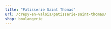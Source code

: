 ```yaml
---
title: "Patisserie Saint Thomas"
url: /crepy-en-valois/patisserie-saint-thomas/
shop: boulangerie
---
```

